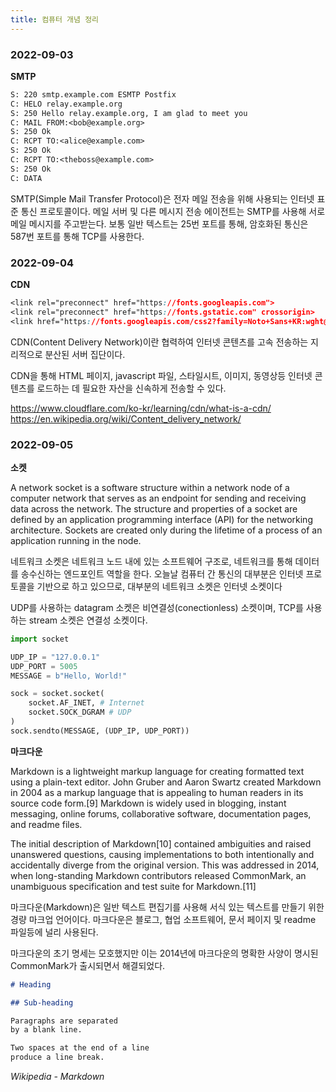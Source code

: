 ```yaml
---
title: 컴퓨터 개념 정리
---
```


### 2022-09-03

**SMTP**

```txt
S: 220 smtp.example.com ESMTP Postfix
C: HELO relay.example.org
S: 250 Hello relay.example.org, I am glad to meet you
C: MAIL FROM:<bob@example.org>
S: 250 Ok
C: RCPT TO:<alice@example.com>
S: 250 Ok
C: RCPT TO:<theboss@example.com>
S: 250 Ok
C: DATA
```

SMTP(Simple Mail Transfer Protocol)은 전자 메일 전송을 위해 사용되는 인터넷 표준 통신 프로토콜이다. 메일 서버 및 다른 메시지 전송 에이전트는 SMTP를 사용해 서로 메일 메시지를 주고받는다.
보통 일반 텍스트는 25번 포트를 통해, 암호화된 통신은 587번 포트를 통해 TCP를 사용한다.

### 2022-09-04

**CDN**

```css
<link rel="preconnect" href="https://fonts.googleapis.com">
<link rel="preconnect" href="https://fonts.gstatic.com" crossorigin>
<link href="https://fonts.googleapis.com/css2?family=Noto+Sans+KR:wght@300&display=swap" rel="stylesheet">
```

CDN(Content Delivery Network)이란 협력하여 인터넷 콘텐츠를 고속 전송하는 지리적으로 분산된 서버 집단이다.

CDN을 통해 HTML 페이지, javascript 파일, 스타일시트, 이미지, 동영상등 인터넷 콘텐츠를 로드하는 데 필요한 자산을 신속하게 전송할 수 있다.

https://www.cloudflare.com/ko-kr/learning/cdn/what-is-a-cdn/
https://en.wikipedia.org/wiki/Content_delivery_network/

### 2022-09-05

**소켓**

A network socket is a software structure within a network node of a computer network that serves as an endpoint for sending and receiving data across the network. The structure and properties of a socket are defined by an application programming interface (API) for the networking architecture. Sockets are created only during the lifetime of a process of an application running in the node.

네트워크 소켓은 네트워크 노드 내에 있는 소프트웨어 구조로, 네트워크를 통해 데이터를 송수신하는 엔드포인트 역할을 한다. 오늘날 컴퓨터 간 통신의 대부분은 인터넷 프로토콜을 기반으로 하고 있으므로, 대부분의 네트워크 소켓은 인터넷 소켓이다

UDP를 사용하는 datagram 소켓은 비연결성(conectionless) 소켓이며, TCP를 사용하는 stream 소켓은 연결성 소켓이다.

```python
import socket

UDP_IP = "127.0.0.1"
UDP_PORT = 5005
MESSAGE = b"Hello, World!"

sock = socket.socket(
    socket.AF_INET, # Internet
    socket.SOCK_DGRAM # UDP
)
sock.sendto(MESSAGE, (UDP_IP, UDP_PORT))
```

**마크다운**

Markdown is a lightweight markup language for creating formatted text using a plain-text editor. John Gruber and Aaron Swartz created Markdown in 2004 as a markup language that is appealing to human readers in its source code form.[9] Markdown is widely used in blogging, instant messaging, online forums, collaborative software, documentation pages, and readme files.

The initial description of Markdown[10] contained ambiguities and raised unanswered questions, causing implementations to both intentionally and accidentally diverge from the original version. This was addressed in 2014, when long-standing Markdown contributors released CommonMark, an unambiguous specification and test suite for Markdown.[11]

마크다운(Markdown)은 일반 텍스트 편집기를 사용해 서식 있는 텍스트를 만들기 위한 경량 마크업 언어이다. 마크다운은 블로그, 협업 소프트웨어, 문서 페이지 및 readme 파일등에 널리 사용된다.

마크다운의 초기 명세는 모호했지만 이는 2014년에 마크다운의 명확한 사양이 명시된 CommonMark가 출시되면서 해결되었다.

```md
# Heading

## Sub-heading

Paragraphs are separated
by a blank line.

Two spaces at the end of a line  
produce a line break.
```

_Wikipedia - Markdown_
